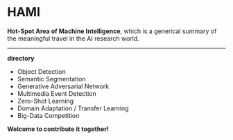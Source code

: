 # HAMI



**Hot-Spot Area of Machine Intelligence**, which is a generical summary of the meaningful travel in the AI research world.

----------

**directory**

- Object Detection
- Semantic Segmentation
- Generative Adversarial Network
- Multimedia Event Detection
- Zero-Shot Learning
- Domain Adaptation / Transfer Learning
- Big-Data Competition


**Welcome to contribute it together!**
